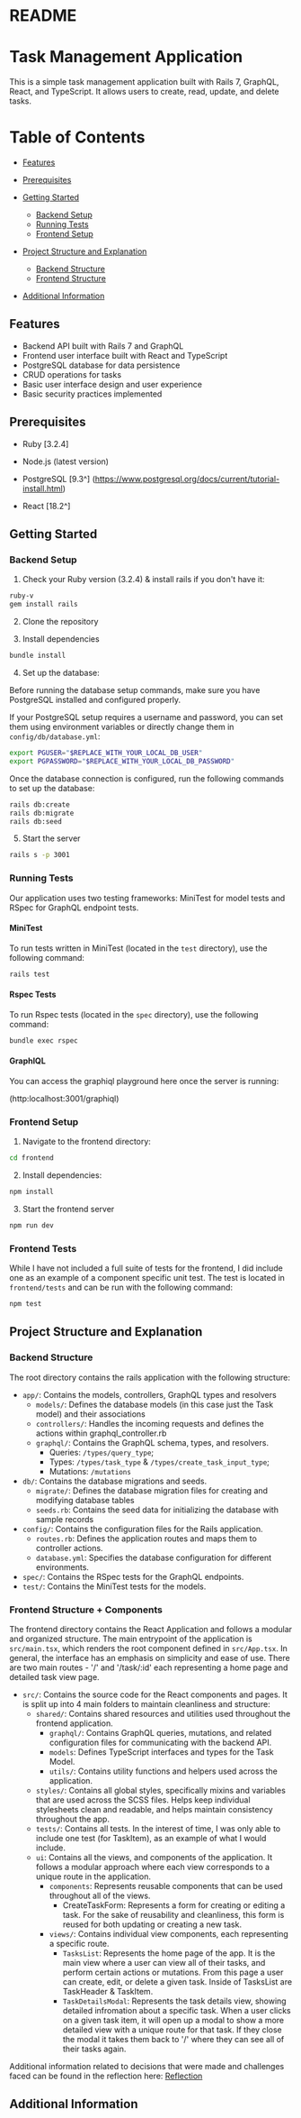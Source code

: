 # README

# Task Management Application

This is a simple task management application built with Rails 7, GraphQL, React, and TypeScript. It allows users to create, read, update, and delete tasks.

# Table of Contents

- [Features](#features)
- [Prerequisites](#prerequisites)
- [Getting Started](#getting-started)
  - [Backend Setup](#backend-setup)
  - [Running Tests](#running-tests)
  - [Frontend Setup](#frontend-setup)
- [Project Structure and Explanation](#project-structure-and-explanation)

  - [Backend Structure](#backend-structure)
  - [Frontend Structure](#frontend-structure--components)

- [Additional Information](#additional-information)

## Features

- Backend API built with Rails 7 and GraphQL
- Frontend user interface built with React and TypeScript
- PostgreSQL database for data persistence
- CRUD operations for tasks
- Basic user interface design and user experience
- Basic security practices implemented

## Prerequisites

- Ruby [3.2.4]

- Node.js (latest version)
- PostgreSQL [9.3^] (https://www.postgresql.org/docs/current/tutorial-install.html)
- React [18.2^]

## Getting Started

### Backend Setup

1. Check your Ruby version (3.2.4) & install rails if you don't have it:

```bash
ruby-v
gem install rails
```

2. Clone the repository

3. Install dependencies

```bash
bundle install
```

4. Set up the database:

Before running the database setup commands, make sure you have PostgreSQL installed and configured properly.

If your PostgreSQL setup requires a username and password, you can set them using environment variables or directly change them in `config/db/database.yml`:

```bash
export PGUSER="$REPLACE_WITH_YOUR_LOCAL_DB_USER"
export PGPASSWORD="$REPLACE_WITH_YOUR_LOCAL_DB_PASSWORD"
```

Once the database connection is configured, run the following commands to set up the database:

```bash
rails db:create
rails db:migrate
rails db:seed
```

5. Start the server

```bash
rails s -p 3001

```

### Running Tests

Our application uses two testing frameworks: MiniTest for model tests and RSpec for GraphQL endpoint tests.

#### MiniTest

To run tests written in MiniTest (located in the `test` directory), use the following command:

```bash
rails test
```

#### Rspec Tests

To run Rspec tests (located in the `spec` directory), use the following command:

```bash
bundle exec rspec
```

#### GraphIQL

You can access the graphiql playground here once the server is running:

(http:localhost:3001/graphiql)

### Frontend Setup

1. Navigate to the frontend directory:

```bash
cd frontend
```

2. Install dependencies:

```bash
npm install
```

3. Start the frontend server

```bash
npm run dev
```

### Frontend Tests

While I have not included a full suite of tests for the frontend, I did include one as an example of a component specific unit test. The test is located in `frontend/tests` and can be run with the following command:

```bash
npm test
```

## Project Structure and Explanation

### Backend Structure

The root directory contains the rails application with the following structure:

- `app/`: Contains the models, controllers, GraphQL types and resolvers
  - `models/`: Defines the database models (in this case just the Task model) and their associations
  - `controllers/`: Handles the incoming requests and defines the actions within graphql_controller.rb
  - `graphql/`: Contains the GraphQL schema, types, and resolvers.
    - Queries: `/types/query_type`;
    - Types: `/types/task_type` & `/types/create_task_input_type`;
    - Mutations: `/mutations`
- `db/`: Contains the database migrations and seeds.
  - `migrate/`: Defines the database migration files for creating and modifying database tables
  - `seeds.rb`: Contains the seed data for initializing the database with sample records
- `config/`: Contains the configuration files for the Rails application.
  - `routes.rb`: Defines the application routes and maps them to controller actions.
  - `database.yml`: Specifies the database configuration for different environments.
- `spec/`: Contains the RSpec tests for the GraphQL endpoints.
- `test/`: Contains the MiniTest tests for the models.

### Frontend Structure + Components

The frontend directory contains the React Application and follows a modular and organized structure. The main entrypoint of the application is `src/main.tsx`, which renders the root component defined in `src/App.tsx`. In general, the interface has an emphasis on simplicity and ease of use. There are two main routes - '/' and '/task/:id' each representing a home page and detailed task view page.

- `src/`: Contains the source code for the React components and pages. It is split up into 4 main folders to maintain cleanliness and structure:
  - `shared/`: Contains shared resources and utilities used throughout the frontend application.
    - `graphql/`: Contains GraphQL queries, mutations, and related configuration files for communicating with the backend API.
    - `models`: Defines TypeScript interfaces and types for the Task Model.
    - `utils/`: Contains utility functions and helpers used across the application.
  - `styles/`: Contains all global styles, specifically mixins and variables that are used across the SCSS files. Helps keep individual stylesheets clean and readable, and helps maintain consistency throughout the app.
  - `tests/`: Contains all tests. In the interest of time, I was only able to include one test (for TaskItem), as an example of what I would include.
  - `ui`: Contains all the views, and components of the application. It follows a modular approach where each view corresponds to a unique route in the application.
    - `components`: Represents reusable components that can be used throughout all of the views.
      - CreateTaskForm: Represents a form for creating or editing a task. For the sake of reusability and cleanliness, this form is reused for both updating or creating a new task.
    - `views/`: Contains individual view components, each representing a specific route.
      - `TasksList`: Represents the home page of the app. It is the main view where a user can view all of their tasks, and perform certain actions or mutations. From this page a user can create, edit, or delete a given task. Inside of TasksList are TaskHeader & TaskItem.
      - `TaskDetailsModal`: Represents the task details view, showing detailed infromation about a specific task. When a user clicks on a given task item, it will open up a modal to show a more detailed view with a unique route for that task. If they close the modal it takes them back to '/' where they can see all of their tasks again.

Additional information related to decisions that were made and challenges faced can be found in the reflection here:
[Reflection](https://beryl-relation-603.notion.site/Task-Manager-Reflections-f7f16dcbe2da4142984bf2c030d5e92f)

## Additional Information
